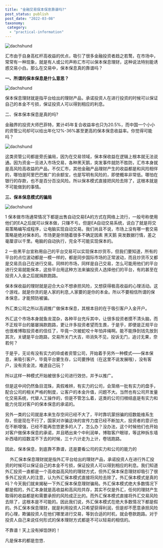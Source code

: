 ```yaml
---
title: "金融交易保本保息靠谱吗?"
post_status: publish
post_date: "2022-03-08"
taxonomy:
 category: 
  - "practical-information"
---
```


![dachshund](https://cdn.fendou.la/funstoutiao/2020/12/131841112.png)

汇市由于自身高杠杆高收益的优点，吸引了很多金融投资者趋之若鹜，在市场中，常常有一种现象，就是有人或公司声称汇市可以保本保息理财，这种说法特别能诱惑交易小白。那么在交易中，保本保息真的靠谱吗？

**一、所谓的保本保息是什么意思？**

![dachshund](https://img.dgrhw.net/upload/images/huihu/2020/07/20/131858471.gif)

保本保息理财就是指平台给出的理财产品，承诺投资人在进行投资的时候可以保证自己的本金不亏损，保证投资人可以得到相应的利息。

二、保本保本保息是真的吗?

金融界的投资大师巴菲特，累计45年复合收益率也只为20.5%，而中国一个小小的资管公司却可以给出年化12%-36%甚至更高的保本保息收益率。你觉得可能吗？

![dachshund](https://img.dgrhw.net/upload/images/huihu/2020/07/20/131923800.gif)

这类资管公司都是旁氏骗局，因为在交易领域，保本保收益在逻辑上根本就无法说通。因为资金一旦进入市场交易，各种黑天鹅，突发事件就防不胜防，汇市本身就是高风险高收益的产品，不仅汇市，其他金融产品理财产生的收益都是和风险相伴的，哪怕是阿里巴巴推广的余额宝，也是写明有风险的，即使概率非常低。哪怕在银行的存款，也不是百分百没风险。所以保本模式直接把风险去除了，这根本就是不可能做到的事情。

**三、保本保息模式的骗局**

![dachshund](https://img.dgrhw.net/upload/images/huihu/2020/07/20/131940270.gif)

1 保本做市场通常情况下都是出售自动交易EA的方式在网络上流行，一般号称使用他们的EA之后就可以保本做，只赚不亏。但是EA自动交易系统，说白了就是将交易策略编写成程序，让电脑实现自动交易。我们尚且不说，市场上没有哪一套交易策略是绝对保本的。市场更是伴随着很多不确定因素 黑天鹅 突发数据行情，差之毫厘谬以千里。电脑的自动执行，完全不可能实现保本的。

2 一些黑平台宣称用自己的平台交易可以实现保本炒货币，但我们要知道，所有的平台的点位波动都是一模一样的，都是同步国际市场的正常波动，而且炒货币又都是交易员自己在进行交易。同样的市场，同样是自己交易，怎么可能用他们的平台进行交易就能保本，这些平台用这种方法来骗投资人选择他们的平台，有的甚至在投资人入金之后就捐款跑路。

保本保收益的理财就是迎合大众不想承担风险，又想获得极高收益的心理活动。这个游戏，就是你贪的是人家的利息,人家要的是你的本金。所以不要相信所谓的保本保息，才能预防被骗。

外汇类公司之所以高调推广做保本保息，其根本目的在于吸引客户入金开户。  

外汇这个市场本身就鱼龙混杂，各种平台充斥其中，让很多投资者摸不清头脑，而不正规平台的屡屡捐款跑路，更让许多投资者望而生畏，于是乎，即便是正规平台也很难博取投资者的信任了，毕竟一次被蛇咬十年怕井绳啊。能不能挣到钱先放到其次，关键是平台跑路，交易所关门大吉，IB消失不见，投诉无门，追讨无果，奈若何？

于是乎，无论有没有实力的IB或者资管公司，开始着手另外一种模式——保本保息，来吸引客户，毕竟平台要生存，公司要挣钱（在这里不说发展哦），没有客户，没有资金流，难道自己玩？

所以这样一种模式开始被很多公司进行效仿，并予以推广。

但是这中间仍然鱼目混珠，真假难辨，有实力的公司，会笼络一批有实力的盘手，配合公司的相关严格的制度，让客户的本金升值，问题不大。当然也有公司开发量化交易系统，代替人工操作的，但是不管怎么着，这类的公司归根结底是有实力和能力兑现对客户的保本保息的承诺的。

另外一类的公司就是本来生存空间已经不大了，平时靠坑蒙拐骗的招数能维系生存，但是现在不行了，国家对诈骗这块的宣传力度已经不断加大，投资者的意识也在不断增强，已经不能再忽悠更多的人了，怎么办？没办法，这个时候他们也开始对客户做保本保息的承诺，并且晒出来个中利润单，博取客户眼球，等这种拆东墙补西墙的招数混不下去的时候，三十六计走为上计，卷钱跑路。

因此，保本保息，到底靠不靠谱，还是要看公司的实力和公司的能力的

    外汇保本保息理财就是指外汇平台给出的理财产品，承诺投资人在进行外汇投资的时候可以保证自己的本金不亏损，保证投资人可以得到相应的利息。我们知道外汇投资一直都是一个高收益高风险的理财方式，但外汇保本保息理财却吸引了很多外汇投资人的注意，认为外汇保本模式直接将风险去除了。外汇保本模式是真的吗？今天我们就来揭秘一下外汇保本保息理财骗局。外汇保本模式绝大多数情况下都是假的，外汇本身就是高收益和高风险共存，其实不仅是外汇，任何的理财产生取得的收益都是和需要承担的风险成正比的。而外汇保本模式直接将外汇交易风险去除了，这根本是不可能的。因此我们说，外汇保本模式在绝大多数情况下都是假的。外汇保本保息理财，就是利用投资人只希望获得利润，但是却不愿意承担风险的心理，欺骗投资人在他们哪里进行交易，等到合适的时机，就会卷款跑路。对于投资人自己来说任何形式的保本理财方式都是不可以轻易的相信的。

不靠谱！天上没有掉馅饼的！

凡是保本的都是忽悠．
